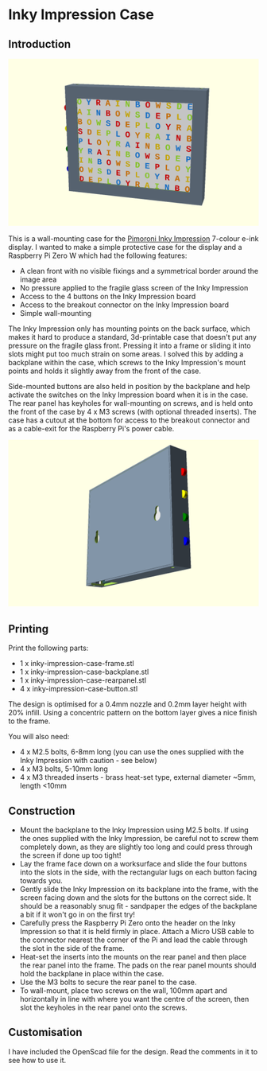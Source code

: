 # Inky Impression Case

## Introduction

![Front View](assembled-front.png "Front View")

This is a wall-mounting case for the [Pimoroni Inky Impression](https://shop.pimoroni.com/products/inky-impression) 7-colour e-ink display. I wanted to make a simple protective case for the display and a Raspberry Pi Zero W which had the following features:

* A clean front with no visible fixings and a symmetrical border around the image area
* No pressure applied to the fragile glass screen of the Inky Impression
* Access to the 4 buttons on the Inky Impression board
* Access to the breakout connector on the Inky Impression board
* Simple wall-mounting

The Inky Impression only has mounting points on the back surface, which makes it hard to produce a standard, 3d-printable case that doesn't put any pressure on the fragile glass front. Pressing it into a frame or sliding it into slots might put too much strain on some areas. I solved this by adding a backplane within the case, which screws to the Inky Impression's mount points and holds it slightly away from the front of the case.

Side-mounted buttons are also held in position by the backplane and help activate the switches on the Inky Impression board when it is in the case. The rear panel has keyholes for wall-mounting on screws, and is held onto the front of the case by 4 x M3 screws (with optional threaded inserts). The case has a cutout at the bottom for access to the breakout connector and as a cable-exit for the Raspberry Pi's power cable.

![Rear View](assembled-rear.png "Rear View")

## Printing

Print the following parts:

* 1 x inky-impression-case-frame.stl
* 1 x inky-impression-case-backplane.stl
* 1 x inky-impression-case-rearpanel.stl
* 4 x inky-impression-case-button.stl

The design is optimised for a 0.4mm nozzle and 0.2mm layer height with 20% infill. Using a concentric pattern on the bottom layer gives a nice finish to the frame.

You will also need:

* 4 x M2.5 bolts, 6-8mm long (you can use the ones supplied with the Inky Impression with caution - see below)
* 4 x M3 bolts, 5-10mm long
* 4 x M3 threaded inserts - brass heat-set type, external diameter ~5mm, length <10mm

## Construction

* Mount the backplane to the Inky Impression using M2.5 bolts. If using the ones supplied with the Inky Impression, be careful not to screw them completely down, as they are slightly too long and could press through the screen if done up too tight!
* Lay the frame face down on a worksurface and slide the four buttons into the slots in the side, with the rectangular lugs on each button facing towards you.
* Gently slide the Inky Impression on its backplane into the frame, with the screen facing down and the slots for the buttons on the correct side. It should be a reasonably snug fit - sandpaper the edges of the backplane a bit if it won't go in on the first try!
* Carefully press the Raspberry Pi Zero onto the header on the Inky Impression so that it is held firmly in place. Attach a Micro USB cable to the connector nearest the corner of the Pi and lead the cable through the slot in the side of the frame.
* Heat-set the inserts into the mounts on the rear panel and then place the rear panel into the frame. The pads on the rear panel mounts should hold the backplane in place within the case.
* Use the M3 bolts to secure the rear panel to the case.
* To wall-mount, place two screws on the wall, 100mm apart and horizontally in line with where you want the centre of the screen, then slot the keyholes in the rear panel onto the screws.

## Customisation

I have included the OpenScad file for the design. Read the comments in it to see how to use it.
